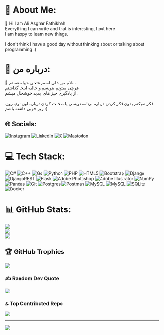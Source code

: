 
# 💫 About Me:
👋 Hi I am Ali Asghar Fathikhah<br>Everything I can write and that is interesting, I put here<br>I am happy to learn new things.<br><br>I don't think I have a good day without thinking about or talking about programming :)

# 💫 درباره من:
👋 سلام من علی اصغر فتحی خواه هستم<br>هرچی میتونم بنویسم و ​​جالبه اینجا گذاشتم<br>از یادگیری چیز های جدید خوشخال میشم.<br><br>فکر نمیکنم بدون فکر کردن درباره برنامه نویسی یا صحبت کردن درباره اون توی روز، روز خوبی داشته باشم :)


## 🌐 Socials:
[![Instagram](https://img.shields.io/badge/Instagram-%23E4405F.svg?logo=Instagram&logoColor=white)](https://instagram.com/aliasgharfathikhah) [![LinkedIn](https://img.shields.io/badge/LinkedIn-%230077B5.svg?logo=linkedin&logoColor=white)](https://linkedin.com/in/ali-asghar-fathi-khah-b85aa6213) [![X](https://img.shields.io/badge/X-black.svg?logo=X&logoColor=white)](https://x.com/ali_13121110) [![Mastodon](https://img.shields.io/badge/-MASTODON-%232B90D9?style=for-the-badge&logo=mastodon&logoColor=white)](https://mastodon.social/@@FATHI) 

# 💻 Tech Stack:
![C#](https://img.shields.io/badge/c%23-%23239120.svg?style=for-the-badge&logo=csharp&logoColor=white) ![C++](https://img.shields.io/badge/c++-%2300599C.svg?style=for-the-badge&logo=c%2B%2B&logoColor=white) ![Go](https://img.shields.io/badge/go-%2300ADD8.svg?style=for-the-badge&logo=go&logoColor=white) ![Python](https://img.shields.io/badge/python-3670A0?style=for-the-badge&logo=python&logoColor=ffdd54) ![PHP](https://img.shields.io/badge/php-%23777BB4.svg?style=for-the-badge&logo=php&logoColor=white) ![HTML5](https://img.shields.io/badge/html5-%23E34F26.svg?style=for-the-badge&logo=html5&logoColor=white) ![Bootstrap](https://img.shields.io/badge/bootstrap-%238511FA.svg?style=for-the-badge&logo=bootstrap&logoColor=white) ![Django](https://img.shields.io/badge/django-%23092E20.svg?style=for-the-badge&logo=django&logoColor=white) ![DjangoREST](https://img.shields.io/badge/DJANGO-REST-ff1709?style=for-the-badge&logo=django&logoColor=white&color=ff1709&labelColor=gray) ![Flask](https://img.shields.io/badge/flask-%23000.svg?style=for-the-badge&logo=flask&logoColor=white) ![Adobe Photoshop](https://img.shields.io/badge/adobe%20photoshop-%2331A8FF.svg?style=for-the-badge&logo=adobe%20photoshop&logoColor=white) ![Adobe Illustrator](https://img.shields.io/badge/adobe%20illustrator-%23FF9A00.svg?style=for-the-badge&logo=adobe%20illustrator&logoColor=white) ![NumPy](https://img.shields.io/badge/numpy-%23013243.svg?style=for-the-badge&logo=numpy&logoColor=white) ![Pandas](https://img.shields.io/badge/pandas-%23150458.svg?style=for-the-badge&logo=pandas&logoColor=white) ![Git](https://img.shields.io/badge/git-%23F05033.svg?style=for-the-badge&logo=git&logoColor=white) ![Postgres](https://img.shields.io/badge/postgres-%23316192.svg?style=for-the-badge&logo=postgresql&logoColor=white) ![Postman](https://img.shields.io/badge/Postman-FF6C37?style=for-the-badge&logo=postman&logoColor=white) ![MySQL](https://img.shields.io/badge/mysql-4479A1.svg?style=for-the-badge&logo=mysql&logoColor=white) ![MySQL](https://img.shields.io/badge/mysql-4479A1.svg?style=for-the-badge&logo=mysql&logoColor=white) ![SQLite](https://img.shields.io/badge/sqlite-%2307405e.svg?style=for-the-badge&logo=sqlite&logoColor=white) ![Docker](https://img.shields.io/badge/docker-%230db7ed.svg?style=for-the-badge&logo=docker&logoColor=white)
# 📊 GitHub Stats:
![](https://github-readme-stats.vercel.app/api?username=aliasgharfathikhah&theme=merko&hide_border=false&include_all_commits=true&count_private=true)<br/>
![](https://github-readme-streak-stats.herokuapp.com/?user=aliasgharfathikhah&theme=merko&hide_border=false)<br/>
![](https://github-readme-stats.vercel.app/api/top-langs/?username=aliasgharfathikhah&theme=merko&hide_border=false&include_all_commits=true&count_private=true&layout=compact)

## 🏆 GitHub Trophies
![](https://github-profile-trophy.vercel.app/?username=aliasgharfathikhah&theme=gruvbox&no-frame=true&no-bg=true&margin-w=4)

### ✍️ Random Dev Quote
![](https://quotes-github-readme.vercel.app/api?type=horizontal&theme=merko)

### 🔝 Top Contributed Repo
![](https://github-contributor-stats.vercel.app/api?username=aliasgharfathikhah&limit=5&theme=merko&combine_all_yearly_contributions=true)

---
[![](https://visitcount.itsvg.in/api?id=aliasgharfathikhah&icon=1&color=3)](https://visitcount.itsvg.in)

<!-- Proudly created with GPRM ( https://gprm.itsvg.in ) -->

